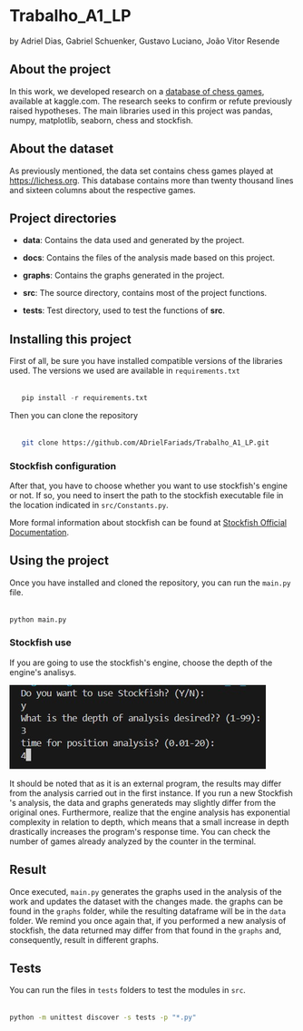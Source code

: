 # Trabalho_A1_LP

by Adriel Dias, Gabriel Schuenker, Gustavo Luciano, João Vitor Resende



## About the project 

In this work, we developed research on a [database of chess games](https://www.kaggle.com/datasets/datasnaek/chess), available at kaggle.com. The research seeks to confirm or refute previously raised hypotheses. The main libraries used in this project was pandas, numpy, matplotlib, seaborn, chess and stockfish.



## About the dataset

As previously mentioned, the data set contains chess games played at https://lichess.org. This database contains more than twenty thousand lines and sixteen columns about the respective games.



## Project directories

* **data**: Contains the data used and generated by the project.

* **docs**: Contains the files of the analysis made based on this project.

* **graphs**: Contains the graphs generated in the project.

* **src**: The source directory, contains most of the project functions.

* **tests**: Test directory, used to test the functions of **src**.



 ## Installing this project

 First of all, be sure you have installed compatible versions of the libraries used. The versions we used are available in `requirements.txt`



 ```python

    pip install -r requirements.txt

```



Then you can clone the repository

```bash

   git clone https://github.com/ADrielFariads/Trabalho_A1_LP.git

```



### Stockfish configuration

After that, you have to choose whether you want to use stockfish's engine or not. If so, you need to insert the path to the stockfish executable file in the location indicated in `src/Constants.py`.

More formal information about stockfish can be found at [Stockfish Official Documentation](https://github.com/official-stockfish/Stockfish/blob/master/README.md).





## Using the project

Once you have installed and cloned the repository, you can run the `main.py` file.

```bash

python main.py

```



### Stockfish use



If you are going to use the stockfish's engine, choose the depth of the engine's analisys.

![stock_fish_terminal_config](data/readme_images/terminal_image_stockfish_config.jpg)





It should be noted that as it is an external program, the results may differ from the analysis carried out in the first instance. If you run a new Stockfish 's analysis, the data and graphs generateds may slightly differ from the original ones. Furthermore, realize that the engine analysis has exponential complexity in relation to depth, which means that a small increase in depth drastically increases the program's response time. You can check the number of games already analyzed by the counter in the terminal.







## Result

Once executed, `main.py` generates the graphs used in the analysis of the work and updates the dataset with the changes made. the graphs can be found in the `graphs` folder, while the resulting dataframe will be in the `data` folder. We remind you once again that, if you performed a new analysis of stockfish, the data returned may differ from that found in the `graphs` and, consequently, result in different graphs.



## Tests



You can run the files in `tests` folders to test the modules in `src`.



```bash

python -m unittest discover -s tests -p "*.py"

```
